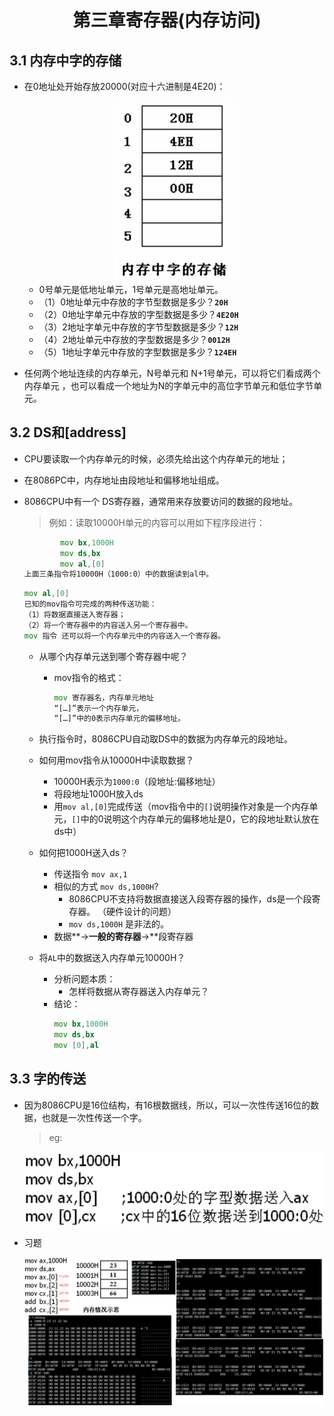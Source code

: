 <h1 align="center">第三章寄存器(内存访问)</h1>

## 3.1 内存中字的存储

* 在0地址处开始存放20000(对应十六进制是4E20)：

	<div align="center"><img src="./img/内存中字的存储.png"/></div>

	* 0号单元是低地址单元，1号单元是高地址单元。
	* （1）0地址单元中存放的字节型数据是多少？**`20H`**
	* （2）0地址字单元中存放的字型数据是多少？**`4E20H`**
	* （3）2地址字单元中存放的字节型数据是多少？**`12H`**
	* （4）2地址单元中存放的字型数据是多少？**`0012H`**
	* （5）1地址字单元中存放的字型数据是多少？**`124EH`**


* 任何两个地址连续的内存单元，N号单元和 N+1号单元，可以将它们看成两个内存单元 ，也可以看成一个地址为N的字单元中的高位字节单元和低位字节单元。

## 3.2 DS和[address]

* CPU要读取一个内存单元的时候，必须先给出这个内存单元的地址；
* 在8086PC中，内存地址由段地址和偏移地址组成。
* 8086CPU中有一个 DS寄存器，通常用来存放要访问的数据的段地址。
  >例如：读取10000H单元的内容可以用如下程序段进行：

  ```asm
          mov bx,1000H
          mov ds,bx
          mov al,[0]
  上面三条指令将10000H（1000:0）中的数据读到al中。
  ```
  ```asm
  mov al,[0]
  已知的mov指令可完成的两种传送功能：
  （1）将数据直接送入寄存器；
  （2）将一个寄存器中的内容送入另一个寄存器中。
  mov 指令 还可以将一个内存单元中的内容送入一个寄存器。
  ```
	* 从哪个内存单元送到哪个寄存器中呢？

		* mov指令的格式：
	  	  ```asm
	  	  mov 寄存器名，内存单元地址
	  	  “[…]”表示一个内存单元， 
	  	  “[…]”中的0表示内存单元的偏移地址。
		  ```
	* 执行指令时，8086CPU自动取DS中的数据为内存单元的段地址。
	* 如何用mov指令从10000H中读取数据？
		* 10000H表示为`1000:0`（段地址:偏移地址）
		* 将段地址1000H放入ds
		* 用`mov al,[0]`完成传送（mov指令中的`[]`说明操作对象是一个内存单元，`[]`中的0说明这个内存单元的偏移地址是0，它的段地址默认放在ds中）
	* 如何把1000H送入ds？
		* 传送指令 `mov ax,1`
		* 相似的方式 `mov ds,1000H`?
			* 8086CPU不支持将数据直接送入段寄存器的操作，ds是一个段寄存器。
 （硬件设计的问题）
			* `mov ds,1000H` 是非法的。
		* 数据**->**一般的寄存器**->**段寄存器

	* 将`AL`中的数据送入内存单元10000H？
		* 分析问题本质：
			* 怎样将数据从寄存器送入内存单元？
		* 结论：
		  ```asm
		  mov bx,1000H
          mov ds,bx
          mov [0],al
		  ```

## 3.3 字的传送
* 因为8086CPU是16位结构，有16根数据线，所以，可以一次性传送16位的数据，也就是一次性传送一个字。
  >eg:

	<div align="center"><img src="./img/字的传送.png"/></div>

* 习题

	<div align="center"><img src="./img/习题1.png"/></div>





















































